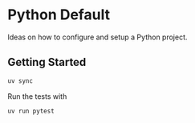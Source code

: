 # Python Default

Ideas on how to configure and setup a Python project.

## Getting Started

```sh
uv sync
```

Run the tests with

```sh
uv run pytest
```
